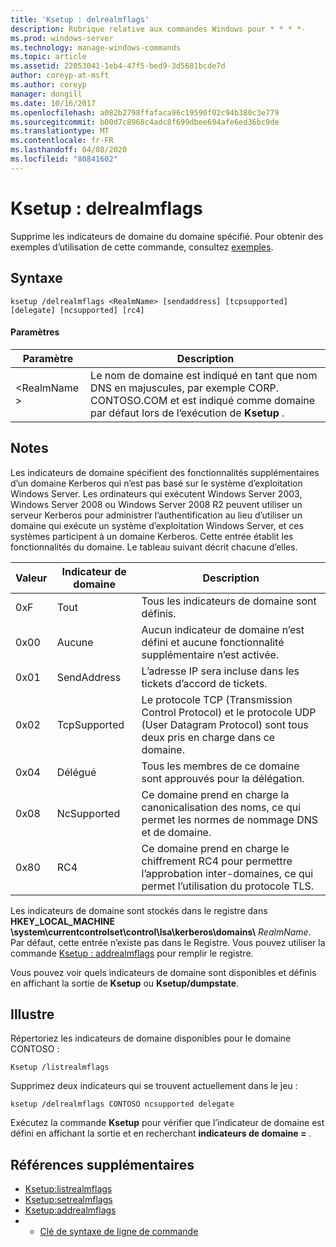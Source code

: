 ```yaml
---
title: 'Ksetup : delrealmflags'
description: Rubrique relative aux commandes Windows pour * * * *-
ms.prod: windows-server
ms.technology: manage-windows-commands
ms.topic: article
ms.assetid: 22053041-1eb4-47f5-bed9-3d5681bcde7d
author: coreyp-at-msft
ms.author: coreyp
manager: dongill
ms.date: 10/16/2017
ms.openlocfilehash: a082b2798ffafaca96c19590f02c94b380c3e779
ms.sourcegitcommit: b00d7c8968c4adc8f699dbee694afe6ed36bc9de
ms.translationtype: MT
ms.contentlocale: fr-FR
ms.lasthandoff: 04/08/2020
ms.locfileid: "80841602"
---
```

# <a name="ksetupdelrealmflags"></a>Ksetup : delrealmflags



Supprime les indicateurs de domaine du domaine spécifié.  Pour obtenir des exemples d’utilisation de cette commande, consultez [exemples](#BKMK_Examples).

## <a name="syntax"></a>Syntaxe

```
ksetup /delrealmflags <RealmName> [sendaddress] [tcpsupported] [delegate] [ncsupported] [rc4]
```

#### <a name="parameters"></a>Paramètres

|Paramètre|Description|
|---------|-----------|
|\<RealmName >|Le nom de domaine est indiqué en tant que nom DNS en majuscules, par exemple CORP. CONTOSO.COM et est indiqué comme domaine par défaut lors de l’exécution de **Ksetup** .|

## <a name="remarks"></a>Notes

Les indicateurs de domaine spécifient des fonctionnalités supplémentaires d’un domaine Kerberos qui n’est pas basé sur le système d’exploitation Windows Server. Les ordinateurs qui exécutent Windows Server 2003, Windows Server 2008 ou Windows Server 2008 R2 peuvent utiliser un serveur Kerberos pour administrer l’authentification au lieu d’utiliser un domaine qui exécute un système d’exploitation Windows Server, et ces systèmes participent à un domaine Kerberos. Cette entrée établit les fonctionnalités du domaine. Le tableau suivant décrit chacune d’elles.

|Valeur|Indicateur de domaine|Description|
|-----|----------|-----------|
|0xF|Tout|Tous les indicateurs de domaine sont définis.|
|0x00|Aucune|Aucun indicateur de domaine n’est défini et aucune fonctionnalité supplémentaire n’est activée.|
|0x01|SendAddress|L’adresse IP sera incluse dans les tickets d’accord de tickets.|
|0x02|TcpSupported|Le protocole TCP (Transmission Control Protocol) et le protocole UDP (User Datagram Protocol) sont tous deux pris en charge dans ce domaine.|
|0x04|Délégué|Tous les membres de ce domaine sont approuvés pour la délégation.|
|0x08|NcSupported|Ce domaine prend en charge la canonicalisation des noms, ce qui permet les normes de nommage DNS et de domaine.|
|0x80|RC4|Ce domaine prend en charge le chiffrement RC4 pour permettre l’approbation inter-domaines, ce qui permet l’utilisation du protocole TLS.|

Les indicateurs de domaine sont stockés dans le registre dans **HKEY_LOCAL_MACHINE \system\currentcontrolset\control\lsa\kerberos\domains\\** <em>RealmName</em>. Par défaut, cette entrée n’existe pas dans le Registre. Vous pouvez utiliser la commande [Ksetup : addrealmflags](ksetup-addrealmflags.md) pour remplir le registre.

Vous pouvez voir quels indicateurs de domaine sont disponibles et définis en affichant la sortie de **Ksetup** ou **Ksetup/dumpstate**.

## <a name="examples"></a><a name=BKMK_Examples></a>Illustre

Répertoriez les indicateurs de domaine disponibles pour le domaine CONTOSO :
```
Ksetup /listrealmflags
```
Supprimez deux indicateurs qui se trouvent actuellement dans le jeu :
```
ksetup /delrealmflags CONTOSO ncsupported delegate
```
Exécutez la commande **Ksetup** pour vérifier que l’indicateur de domaine est défini en affichant la sortie et en recherchant **indicateurs de domaine =** .

## <a name="additional-references"></a>Références supplémentaires

-   [Ksetup:listrealmflags](ksetup-listrealmflags.md)
-   [Ksetup:setrealmflags](ksetup-setrealmflags.md)
-   [Ksetup:addrealmflags](ksetup-addrealmflags.md)
-   - [Clé de syntaxe de ligne de commande](command-line-syntax-key.md)